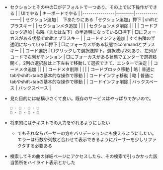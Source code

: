 #

- セクションとその中の□がデフォルトで一つあり、その上で以下操作ができる
    |                | UIでやる | キーボードでやる |
    |----------------|---------|----------------|
    | セクション追加 |　下あたりにある「セクション追加」押下 | shiftとプラスキー |
    | セクションメタ追加 | | |
    | セクションメタ削除 | | |
    | コードブロック追加 | 右隣（または左下）の半透明になっている□押下 | □にフォーカスがある状態でshiftとプラスキー |
    | コードインフォ追加 | すぐ右隣の半透明になっている□押下 | □にフォーカスがある状態でcommandとプラスキー |
    | コード選択 | □クリックして選択肢押下。選択肢は2列あり、左列がコードで右列がテンション | □にフォーカスがある状態でエンターで選択肢開く。2列の選択肢は上下左右で移動して選択できて、エンターで決定 |
    | コードメタ追加 |  | |
    | コードメタ削除 | | |
    | コードブロック移動 | 略 | 普通にtabやshift+tabの基本的な操作で移動 |
    | コードインフォ移動 | 略 | 普通にtabやshift+tabの基本的な操作で移動 |
    | コードインフォ削除 | バックスペース | バックスペース |
- 見た目的には結構小さくて良い。既存のサービスはやっぱりでかいので。

    ```ui
    □ - □ - □ - □
    □ - □ - □ - □
    ```

- 将来的にはテキストでの入力をやれるようにしたい
  - でもそれならパーサーの方をバリデーションにも使えるようにしたい。エラーは行数や列数と合わせて表示できるようにパーサーを少しリファクタする必要ある
- 検索してその曲の詳細ページにアクセスしたら、その検索で引っかかった該当箇所をハイライト表示とかした
